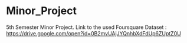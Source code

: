 # Minor_Project
5th Semester Minor Project.
Link to the used Foursquare Dataset : https://drive.google.com/open?id=0B2mvUAjJYQnhbXdFdUp6ZUptZ0U
